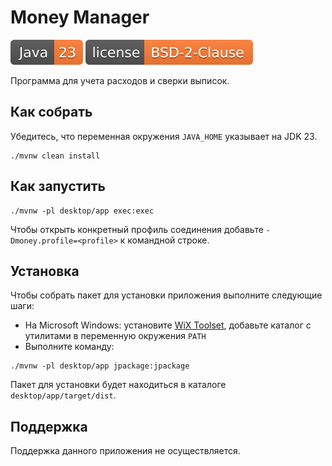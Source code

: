 # Money Manager

![JDK](docs/badges/java.svg)
[![License](docs/badges/license.svg)](LICENSE)

Программа для учета расходов и сверки выписок.

## Как собрать

Убедитесь, что переменная окружения ```JAVA_HOME``` указывает на JDK 23.

```shell script
./mvnw clean install
```

## Как запустить

```shell script
./mvnw -pl desktop/app exec:exec
```

Чтобы открыть конкретный профиль соединения добавьте ```-Dmoney.profile=<profile>``` к командной строке.

## Установка

Чтобы собрать пакет для установки приложения выполните следующие шаги:
* На Microsoft Windows: установите [WiX Toolset](https://wixtoolset.org/releases/), добавьте каталог с утилитами в переменную окружения ```PATH```
* Выполните команду:

```shell script
./mvnw -pl desktop/app jpackage:jpackage
```

Пакет для установки будет находиться в каталоге ```desktop/app/target/dist```.

## Поддержка

Поддержка данного приложения не осуществляется.
